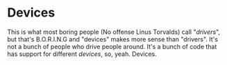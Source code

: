 # Devices
This is what most boring people (No offense Linus Torvalds) call "*drivers*", but that's B.O.R.I.N.G and "devices" makes more sense than "drivers". It's not a bunch of people who drive people around. It's a bunch of code that has support for different *devices*, so, yeah. Devices.
